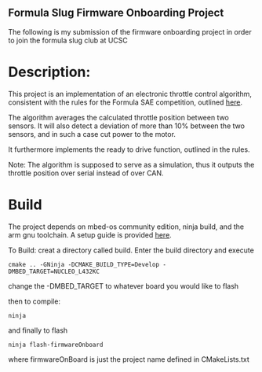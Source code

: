 ## Formula Slug Firmware Onboarding Project

The following is my submission of the firmware onboarding project in order to join the formula slug club at UCSC

# Description:

This project is an implementation of an electronic throttle control algorithm, consistent with the rules for the Formula SAE competition, outlined [here](https://www.fsaeonline.com/cdsweb/gen/DownloadDocument.aspx?DocumentID=278fd4d7-aa27-4e33-bc4a-090148e662a0).

The algorithm averages the calculated throttle position between two sensors. It will also detect a deviation of more than 10% between the two sensors, and in such a case cut power to the motor.

It furthermore implements the ready to drive function, outlined in the rules.

Note: The algorithm is supposed to serve as a simulation, thus it outputs the throttle position over serial instead of over CAN. 


# Build

The project depends on mbed-os community edition, ninja build, and the arm gnu toolchain.
A setup guide is provided [here](https://mbed-ce.dev/getting-started/toolchain-install/).


To Build:
creat a directory called build. Enter the build directory and execute

```
cmake .. -GNinja -DCMAKE_BUILD_TYPE=Develop -DMBED_TARGET=NUCLEO_L432KC
```

change the -DMBED_TARGET to whatever board you would like to flash


then to compile:

```
ninja
```

and finally to flash 
```
ninja flash-firmwareOnboard
```
where firmwareOnBoard is just the project name defined in CMakeLists.txt
